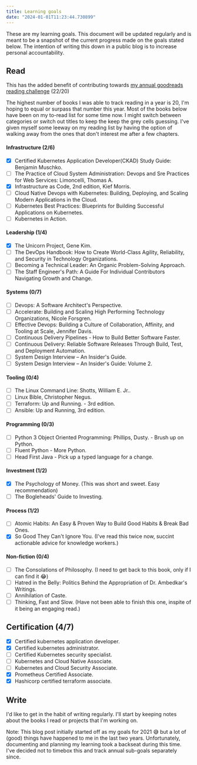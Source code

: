 ```yaml
---
title: Learning goals
date: "2024-01-01T11:23:44.730899"
---
```


These are my learning goals. This document will be updated regularly and is meant to be a snapshot of the current progress made on the goals stated below. The intention of writing this down in a public blog is to increase personal accountability.

## Read

This has the added benefit of contributing towards [my annual goodreads reading challenge](https://www.goodreads.com/user_challenges/49467895 "Jojin's 2024 goodreads reading challenge") (22/20)

The highest number of books I was able to track reading in a year is 20, I'm hoping to equal or surpass that number this year. Most of the books below have been on my to-read list for some time now. I might switch between categories or switch out titles to keep the keep the grey cells guessing. I've given myself some leeway on my reading list by having the option of walking away from the ones that don't interest me after a few chapters.

#### Infrastructure (2/6)

- [X] Certified Kubernetes Application Developer(CKAD) Study Guide: Benjamin Muschko.
- [ ] The Practice of Cloud System Administration: Devops and Sre Practices for Web Services: Limoncelli, Thomas A.
- [X] Infrastructure as Code, 2nd edition, Kief Morris.
- [ ] Cloud Native Devops with Kubernetes: Building, Deploying, and Scaling Modern Applications in the Cloud.
- [ ] Kubernetes Best Practices: Blueprints for Building Successful Applications on Kubernetes.
- [ ] Kubernetes in Action.

#### Leadership (1/4)

- [X] The Unicorn Project, Gene Kim.
- [ ] The DevOps Handbook: How to Create World-Class Agility, Reliability, and Security in Technology Organizations.
- [ ] Becoming a Technical Leader: An Organic Problem-Solving Approach.
- [ ] The Staff Engineer's Path: A Guide For Individual Contributors Navigating Growth and Change.

#### Systems (0/7)

- [ ] Devops: A Software Architect's Perspective.
- [ ] Accelerate: Building and Scaling High Performing Technology Organizations, Nicole Forsgren.
- [ ] Effective Devops: Building a Culture of Collaboration, Affinity, and Tooling at Scale, Jennifer Davis.
- [ ] Continuous Delivery Pipelines - How to Build Better Software Faster.
- [ ] Continuous Delivery: Reliable Software Releases Through Build, Test, and Deployment Automation.
- [ ] System Design Interview – An Insider's Guide.
- [ ] System Design Interview – An Insider's Guide: Volume 2.

#### Tooling (0/4)

- [ ] The Linux Command Line: Shotts, William E. Jr..
- [ ] Linux Bible, Christopher Negus.
- [ ] Terraform: Up and Running. - 3rd edition.
- [ ] Ansible: Up and Running, 3rd edition.

#### Programming (0/3)

- [ ] Python 3 Object Oriented Programming: Phillips, Dusty. - Brush up on Python.
- [ ] Fluent Python - More Python.
- [ ] Head First Java - Pick up a typed language for a change.

#### Investment (1/2)

- [X] The Psychology of Money. (This was short and sweet. Easy recommendation)
- [ ] The Bogleheads' Guide to Investing.

#### Process (1/2)

- [ ] Atomic Habits: An Easy & Proven Way to Build Good Habits & Break Bad Ones.
- [X] So Good They Can't Ignore You. (I've read this twice now, succint actionable advice for knowledge workers.)

#### Non-fiction (0/4)

- [ ] The Consolations of Philosophy. (I need to get back to this book, only if I can find it 😂)
- [ ] Hatred in the Belly: Politics Behind the Appropriation of Dr. Ambedkar's Writings.
- [ ] Annihilation of Caste.
- [ ] Thinking, Fast and Slow. (Have not been able to finish this one, inspite of it being an engaging read.)

## Certification (4/7)

- [X] Certified kubernetes application developer.
- [X] Certified kubernetes administrator.
- [ ] Certified Kubernetes security specialist.
- [ ] Kubernetes and Cloud Native Associate.
- [ ] Kubernetes and Cloud Security Associate.
- [X] Prometheus Certified Associate.
- [X] Hashicorp certified terraform associate.

## Write
I'd like to get in the habit of writing regularly. I'll start by keeping notes about the books I read or projects that I'm working on.


Note: This blog post initially started off as my goals for 2021 😅 but a lot of (good) things have happened to me in the last two years. Unfortunately, documenting and planning my learning took a backseat during this time. I've decided not to timebox this and track annual sub-goals separately since.
